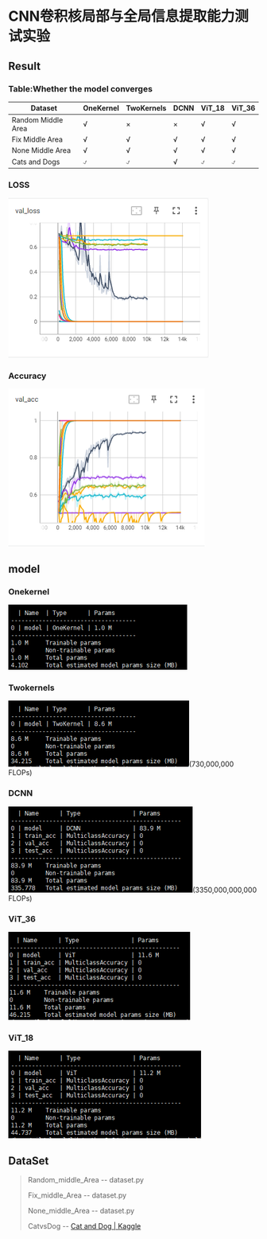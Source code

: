 # CNN卷积核局部与全局信息提取能力测试实验

## Result

### Table:Whether the model converges

| Dataset            | OneKernel | TwoKernels | DCNN | ViT_18 | ViT_36 |
| ------------------ | --------- | ---------- | ---- | ------ | ------ |
| Random Middle Area | √        | ×         | ×   | √     | √     |
| Fix Middle Area    | √        | √         | √   | √     | √     |
| None Middle Area   | √        | √         | √   | √     | √     |
| Cats and Dogs      | ⍻        | ⍻         | √   | ⍻     | ⍻     |

### LOSS

![1681818069564](image/README/1681818069564.png)

### Accuracy

![1681818095649](image/README/1681818095649.png)

## model

### Onekernel

![1681354500244](image/README/1681354500244.png)

### Twokernels

![1681354574429](image/README/1681354574429.png)(730,000,000 FLOPs)

### DCNN

![1681473348019](image/README/1681473348019.png)(3350,000,000,000 FLOPs)

### ViT_36

![1681806196794](image/README/1681806196794.png)

### ViT_18

![1681807567888](image/README/1681807567888.png)

## DataSet

> Random_middle_Area -- dataset.py
>
> Fix_middle_Area -- dataset.py
>
> None_middle_Area -- dataset.py
>
> CatvsDog -- [Cat and Dog | Kaggle](https://www.kaggle.com/datasets/tongpython/cat-and-dog)

